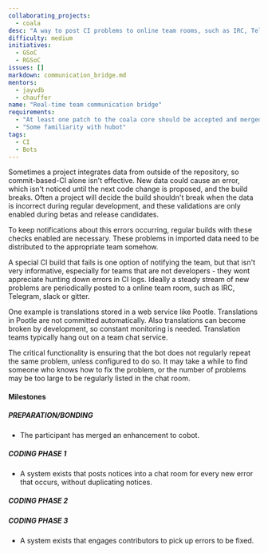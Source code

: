 ```yaml
---
collaborating_projects:
  - coala
desc: "A way to post CI problems to online team rooms, such as IRC, Telegram, slack or gitter."
difficulty: medium
initiatives:
  - GSoC
  - RGSoC
issues: []
markdown: communication_bridge.md
mentors:
  - jayvdb
  - chauffer
name: "Real-time team communication bridge"
requirements:
  - "At least one patch to the coala core should be accepted and merged."
  - "Some familiarity with hubot"
tags:
  - CI
  - Bots
---
```

Sometimes a project integrates data from outside of the repository, so
commit-based-CI alone isn't effective. New data could cause an error, which
isn't noticed until the next code change is proposed, and the build breaks.
Often a project will decide the build shouldn't break when the data is incorrect
during regular development, and these validations are only enabled during betas
and release candidates.

To keep notifications about this errors occurring, regular builds with these
checks enabled are necessary. These problems in imported data need to be
distributed to the appropriate team somehow.

A special CI build that fails is one option of notifying the team, but that
isn't very informative, especially for teams that are not developers - they wont
appreciate hunting down errors in CI logs. Ideally a steady stream of new
problems are periodically posted to a online team room, such as IRC, Telegram,
slack or gitter.

One example is translations stored in a web service like Pootle. Translations
in Pootle are not committed automatically. Also translations can become broken
by development, so constant monitoring is needed. Translation teams typically
hang out on a team chat service.

The critical functionality is ensuring that the bot does not regularly repeat
the same problem, unless configured to do so. It may take a while to find
someone who knows how to fix the problem, or the number of problems may be too
large to be regularly listed in the chat room.

#### Milestones

##### PREPARATION/BONDING

* The participant has merged an enhancement to cobot.

##### CODING PHASE 1

* A system exists that posts notices into a chat room for every new error that
occurs, without duplicating notices.

##### CODING PHASE 2


##### CODING PHASE 3

* A system exists that engages contributors to pick up errors to be fixed.
